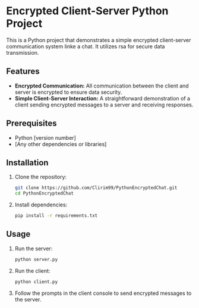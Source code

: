 # Encrypted Client-Server Python Project

This is a Python project that demonstrates a simple encrypted client-server communication system linke a chat. It utilizes rsa for secure data transmission.

## Features

- **Encrypted Communication:** All communication between the client and server is encrypted to ensure data security.
- **Simple Client-Server Interaction:** A straightforward demonstration of a client sending encrypted messages to a server and receiving responses.

## Prerequisites

- Python [version number]
- [Any other dependencies or libraries]

## Installation

1. Clone the repository:

    ```bash
    git clone https://github.com/Clirim99/PythonEncryptedChat.git
    cd PythonEncryptedChat
    ```

2. Install dependencies:

    ```bash
    pip install -r requirements.txt
    ```

## Usage

1. Run the server:

    ```bash
    python server.py
    ```

2. Run the client:

    ```bash
    python client.py
    ```

3. Follow the prompts in the client console to send encrypted messages to the server.
